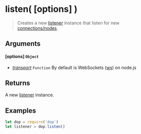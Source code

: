# listen( [options] )

> Creates a new [listener](/javascript/api/listener) instance that listen for new [connections/nodes](/javascript/api/node).

## Arguments

#### [options] `Object`
- *[transport](/javascript/transports/websockets)* `Function` By default is WebSockets ([ws](https://github.com/websockets/ws)) on node.js

## Returns

A new [listener](/javascript/api/listener) instance.


## Examples
```js
let dop = require('dop')
let listener = dop.listen()
```